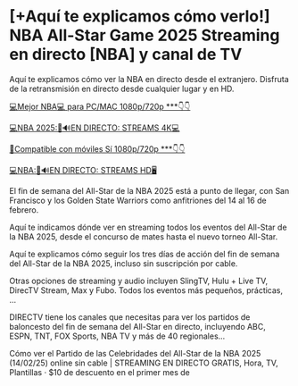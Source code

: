 # [+Aquí te explicamos cómo verlo!] NBA All-Star Game 2025 Streaming en directo [NBA] y canal de TV

Aquí te explicamos cómo ver la NBA en directo desde el extranjero. Disfruta de la retransmisión en directo desde cualquier lugar y en HD.

[💻Mejor NBA💻 para PC/MAC 1080p/720p ***👇👇](https://tinyurl.com/mrxmbb3z)

[💻NBA 2025:📲🔊EN DIRECTO: STREAMS 4K💻](https://tinyurl.com/mrxmbb3z)

[📲Compatible con móviles Sí 1080p/720p ***👇👇](https://tinyurl.com/mrxmbb3z)

[💻NBA:📲🔊EN DIRECTO: STREAMS HD🖥](https://tinyurl.com/mrxmbb3z)

El fin de semana del All-Star de la NBA 2025 está a punto de llegar, con San Francisco y los Golden State Warriors como anfitriones del 14 al 16 de febrero.

Aquí te indicamos dónde ver en streaming todos los eventos del All-Star de la NBA 2025, desde el concurso de mates hasta el nuevo torneo All-Star.

Aquí te explicamos cómo seguir los tres días de acción del fin de semana del All-Star de la NBA 2025, incluso sin suscripción por cable.

Otras opciones de streaming y audio incluyen SlingTV, Hulu + Live TV, DirecTV Stream, Max y Fubo. Todos los eventos más pequeños, prácticas, ...

DIRECTV tiene los canales que necesitas para ver los partidos de baloncesto del fin de semana del All-Star en directo, incluyendo ABC, ESPN, TNT, FOX Sports, NBA TV y más de 40 regionales...

Cómo ver el Partido de las Celebridades del All-Star de la NBA 2025 (14/02/25) online sin cable | STREAMING EN DIRECTO GRATIS, Hora, TV, Plantillas · $10 de descuento en el primer mes de
